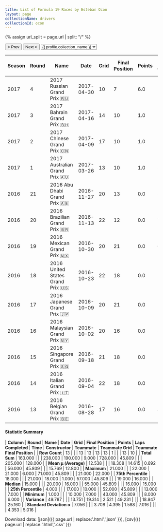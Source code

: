 ```yaml
---
title: List of Formula 1® Races by Esteban Ocon
layout: page
collectionName: drivers
collectionId: ocon
---
```


{% assign url_split = page.url | split: "/" %}
<div id="collection-navigation">
<button onclick="selector.options[selector.selectedIndex-1].value && (window.location = selector.options[selector.selectedIndex-1].value);">&lt; Prev</button>
<button onclick="selector.options[selector.selectedIndex+1].value && (window.location = selector.options[selector.selectedIndex+1].value);">Next &gt;</button>
<select id="selector" onchange="this.options[this.selectedIndex].value && (window.location = this.options[this.selectedIndex].value);">
  {% for collectionId in site.data[page.collectionName].refs %}
    {% if collectionId == page.collectionId %}
      {% assign selected = "selected" %}
    {% else %}
      {% assign selected = "" %}
    {% endif %}
    {% assign profile = site.data[page.collectionName][collectionId].profile %}
    <option value="/f1/{{ page.collectionName }}/{{ collectionId }}/{{ url_split[4] }}" {{ selected }}>{{ profile.collection_name }}</option>
  {% endfor %}
</select>
</div>

| Season | Round | Name | Date | Grid | Final Position | Points | Laps Completed | Time | Constructor | Teammate | Teammate Grid | Teammate Final Position |
|--|--|--|--|--|--|--|--|--|--|--|--|--|
| 2017 | 4 | 2017 Russian Grand Prix 🇷🇺 | 2017-04-30 | 10 | 7 | 6.0 | 52 | +1:35.004 | Force India 🇮🇳 | [Sergio Pérez 🇲🇽](/f1/drivers/perez) | 9 | 6 |
| 2017 | 3 | 2017 Bahrain Grand Prix 🇧🇭 | 2017-04-16 | 14 | 10 | 1.0 | 57 | +1:35.711 | Force India 🇮🇳 | [Sergio Pérez 🇲🇽](/f1/drivers/perez) | 18 | 7 |
| 2017 | 2 | 2017 Chinese Grand Prix 🇨🇳 | 2017-04-09 | 17 | 10 | 1.0 | 55 |   | Force India 🇮🇳 | [Sergio Pérez 🇲🇽](/f1/drivers/perez) | 8 | 9 |
| 2017 | 1 | 2017 Australian Grand Prix 🇦🇺 | 2017-03-26 | 13 | 10 | 1.0 | 56 |   | Force India 🇮🇳 | [Sergio Pérez 🇲🇽](/f1/drivers/perez) | 10 | 7 |
| 2016 | 21 | 2016 Abu Dhabi Grand Prix 🇦🇪 | 2016-11-27 | 20 | 13 | 0.0 | 54 |   | Manor Marussia 🇬🇧 | [Pascal Wehrlein 🇩🇪](/f1/drivers/wehrlein) | 16 | 14 |
| 2016 | 20 | 2016 Brazilian Grand Prix 🇧🇷 | 2016-11-13 | 22 | 12 | 0.0 | 71 | +45.809 | Manor Marussia 🇬🇧 | [Pascal Wehrlein 🇩🇪](/f1/drivers/wehrlein) | 19 | 15 |
| 2016 | 19 | 2016 Mexican Grand Prix 🇲🇽 | 2016-10-30 | 20 | 21 | 0.0 | 69 |   | Manor Marussia 🇬🇧 | [Pascal Wehrlein 🇩🇪](/f1/drivers/wehrlein) | 16 | R |
| 2016 | 18 | 2016 United States Grand Prix 🇺🇸 | 2016-10-23 | 22 | 18 | 0.0 | 54 |   | Manor Marussia 🇬🇧 | [Pascal Wehrlein 🇩🇪](/f1/drivers/wehrlein) | 20 | 17 |
| 2016 | 17 | 2016 Japanese Grand Prix 🇯🇵 | 2016-10-09 | 20 | 21 | 0.0 | 52 |   | Manor Marussia 🇬🇧 | [Pascal Wehrlein 🇩🇪](/f1/drivers/wehrlein) | 21 | 22 |
| 2016 | 16 | 2016 Malaysian Grand Prix 🇲🇾 | 2016-10-02 | 20 | 16 | 0.0 | 55 |   | Manor Marussia 🇬🇧 | [Pascal Wehrlein 🇩🇪](/f1/drivers/wehrlein) | 21 | 15 |
| 2016 | 15 | 2016 Singapore Grand Prix 🇸🇬 | 2016-09-18 | 21 | 18 | 0.0 | 59 |   | Manor Marussia 🇬🇧 | [Pascal Wehrlein 🇩🇪](/f1/drivers/wehrlein) | 19 | 16 |
| 2016 | 14 | 2016 Italian Grand Prix 🇮🇹 | 2016-09-04 | 22 | 18 | 0.0 | 51 |   | Manor Marussia 🇬🇧 | [Pascal Wehrlein 🇩🇪](/f1/drivers/wehrlein) | 13 | R |
| 2016 | 13 | 2016 Belgian Grand Prix 🇧🇪 | 2016-08-28 | 17 | 16 | 0.0 | 43 |   | Manor Marussia 🇬🇧 | [Pascal Wehrlein 🇩🇪](/f1/drivers/wehrlein) | 15 | R |

#### Statistic Summary

| **Column** | **Round** | **Name** | **Date** | **Grid** | **Final Position** | **Points** | **Laps Completed** | **Time** | **Constructor** | **Teammate** | **Teammate Grid** | **Teammate Final Position** |
| **Row Count** | 13 |  |  | 13 | 13 | 13 | 13 | 1 |  |  | 13 | 10 |
| **Total Sum** | 163.000 |  |  | 238.000 | 190.000 | 9.000 | 728.000 | 45.809 |  |  | 205.000 | 128.000 |
| **Mean μ (Average)** | 12.538 |  |  | 18.308 | 14.615 | 0.692 | 56.000 | 45.809 |  |  | 15.769 | 12.800 |
| **Maximum** | 21.000 |  |  | 22.000 | 21.000 | 6.000 | 71.000 | 45.809 |  |  | 21.000 | 22.000 |
| **75th Percentile** | 18.000 |  |  | 21.000 | 18.000 | 1.000 | 57.000 | 45.809 |  |  | 19.000 | 16.000 |
| **Median** | 15.000 |  |  | 20.000 | 16.000 |  | 55.000 | 45.809 |  |  | 16.000 | 15.000 |
| **25th Percentile** | 4.000 |  |  | 17.000 | 10.000 |  | 52.000 | 45.809 |  |  | 13.000 | 7.000 |
| **Minimum** | 1.000 |  |  | 10.000 | 7.000 |  | 43.000 | 45.809 |  |  | 8.000 | 6.000 |
| **Variance** | 49.787 |  |  | 13.751 | 19.314 | 2.521 | 49.231 |  |  |  | 18.947 | 25.160 |
| **Standard Deviation σ** | 7.056 |  |  | 3.708 | 4.395 | 1.588 | 7.016 |  |  |  | 4.353 | 5.016 |

Download data: [json]({{ page.url | replace:'.html','.json' }}), [csv]({{ page.url | replace:'.html','.csv' }})
